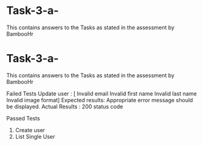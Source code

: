 # Task-3-a-
This contains answers to the Tasks as stated in the assessment by BambooHr
# Task-3-a-
This contains answers to the Tasks as stated in the assessment by BambooHr

Failed Tests
Update user :
[ Invalid email
Invalid first name
Invalid last name
Invalid image format]
Expected results: Appropriate error message should be displayed.
Actual Results : 200 status code


Passed Tests
1. Create user
2. List Single User





